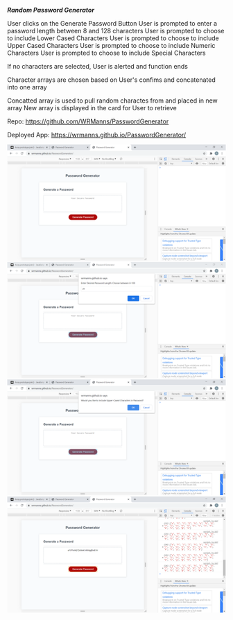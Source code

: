 ***Random Password Generator***

User clicks on the Generate Password Button
User is prompted to enter a password length between 8 and 128 characters
User is prompted to choose to include Lower Cased Characters
User is prompted to choose to include Upper Cased Characters
User is prompted to choose to include Numeric Characters
User is prompted to choose to include Special Characters

If no characters are selected, User is alerted and function ends

Character arrays are chosen based on User's confims and concatenated into one array

Concatted array is used to pull random charactes from and placed in new array
New array is displayed in the card for User to retrieve

Repo:
https://github.com/WRManns/PasswordGenerator

Deployed App:
https://wrmanns.github.io/PasswordGenerator/

![PWGen_scrnshot1](./Assets/Screenshots/PWGen_scrnshot1.PNG)
![PWGen_scrnshot2](./Assets/Screenshots/PWGen_scrnshot2.PNG)
![PWGen_scrnshot3](./Assets/Screenshots/PWGen_scrnshot3.PNG)
![PWGen_scrnshot4](./Assets/Screenshots/PWGen_scrnshot4.PNG)